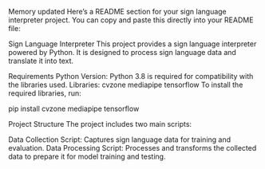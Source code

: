 
Memory updated
Here’s a README section for your sign language interpreter project. You can copy and paste this directly into your README file:

Sign Language Interpreter
This project provides a sign language interpreter powered by Python. It is designed to process sign language data and translate it into text.

Requirements
Python Version: Python 3.8 is required for compatibility with the libraries used.
Libraries:
cvzone
mediapipe
tensorflow
To install the required libraries, run:

pip install cvzone mediapipe tensorflow

Project Structure
The project includes two main scripts:

Data Collection Script: Captures sign language data for training and evaluation.
Data Processing Script: Processes and transforms the collected data to prepare it for model training and testing.
